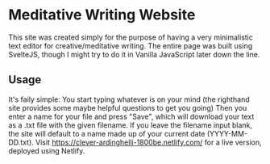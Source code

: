 # Meditative Writing Website

This site was created simply for the purpose of having a very minimalistic text editor for creative/meditative writing.
The entire page was built using SvelteJS, though I might try to do it in Vanilla JavaScript later down the line.

## Usage
It's faily simple:
You start typing whatever is on your mind (the righthand site provides some maybe helpful questions to get you going)
Then you enter a name for your file and press "Save", which will download your text as a .txt file with the given filename.
If you leave the filename input blank, the site will default to a name made up of your current date (YYYY-MM-DD.txt).
Visit https://clever-ardinghelli-1800be.netlify.com/ for a live version, deployed using Netlify.
